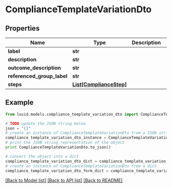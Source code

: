 # ComplianceTemplateVariationDto


## Properties
Name | Type | Description | Notes
------------ | ------------- | ------------- | -------------
**label** | **str** |  | 
**description** | **str** |  | 
**outcome_description** | **str** |  | [optional] 
**referenced_group_label** | **str** |  | [optional] 
**steps** | [**List[ComplianceStep]**](ComplianceStep.md) |  | 

## Example

```python
from lusid.models.compliance_template_variation_dto import ComplianceTemplateVariationDto

# TODO update the JSON string below
json = "{}"
# create an instance of ComplianceTemplateVariationDto from a JSON string
compliance_template_variation_dto_instance = ComplianceTemplateVariationDto.from_json(json)
# print the JSON string representation of the object
print ComplianceTemplateVariationDto.to_json()

# convert the object into a dict
compliance_template_variation_dto_dict = compliance_template_variation_dto_instance.to_dict()
# create an instance of ComplianceTemplateVariationDto from a dict
compliance_template_variation_dto_form_dict = compliance_template_variation_dto.from_dict(compliance_template_variation_dto_dict)
```
[[Back to Model list]](../README.md#documentation-for-models) [[Back to API list]](../README.md#documentation-for-api-endpoints) [[Back to README]](../README.md)


